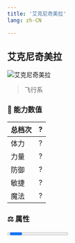 ```yaml
---
title: '艾克尼奇美拉'
lang: zh-CN

---
```


## 艾克尼奇美拉

![艾克尼奇美拉](https://user-images.githubusercontent.com/78347270/115866362-88032080-a474-11eb-8bd7-fb49c55e6c64.gif) 

> 飞行系


### 💪 能力数值

| 总档次       | ?            |
| :----------- |:-------------:|
| 体力      | ?   <Stars :number="5" />  |
| 力量      | ?   <Stars :number="5" />  |
| 防御      | ?  <Stars :number="5" />  | 
| 敏捷      | ?  <Stars :number="5" />  | 
| 魔法      | ?  <Stars :number="5" />   | 


### ⚖️ 属性


<Progress earth :number="0" />

<Progress water :number="0" />

<Progress fire :number="0" />

<Progress wind :number="0" />

### ✨ 技能栏 <Strong>9个</Strong>

- 攻击
- 防御

### 👶 1级出现点

- 无

